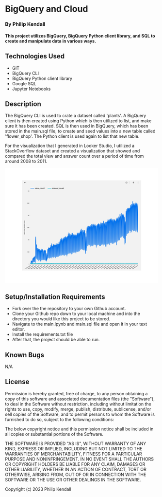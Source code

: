 # BigQuery and Cloud

### By Philip Kendall

#### This project utilizes BigQuery, BigQuery Python client library, and SQL to create and manipulate data in various ways.
## Technologies Used

* GIT
* BigQuery CLI
* BigQuery Python client library
* Google SQL
* Jupyter Notebooks


## Description

The BigQuery CLI is used to crate a dataset called 'plants'. A BigQuery client is then created using Python which is then utilized to list, and make sure it has been created. SQL is then used in BigQuery, which has been stored in the main.sql file, to create and seed values into a new table called 'flower_shop'. The Python client is used again to list that new table.

For the visualization that I generated in Looker Studio, I utilized a StackOverflow dataset and created a visualization that showed and compared the total view and answer count over a period of time from around 2008 to 2011.

<img src="img/StackOverflow_Report.jpg" alt="StackOverflow Visualization"/>

## Setup/Installation Requirements

* Fork over the the repository to your own Github account.
* Clone your Github repo down to your local machine and into the directory you would like this project to be stored.
* Navigate to the main.ipynb and main.sql file and open it in your text editor.
* Install the requirements.txt file
* After that, the project should be able to run.

## Known Bugs

N/A

## License

Permission is hereby granted, free of charge, to any person obtaining
a copy of this software and associated documentation files (the
"Software"), to deal in the Software without restriction, including
without limitation the rights to use, copy, modify, merge, publish,
distribute, sublicense, and/or sell copies of the Software, and to
permit persons to whom the Software is furnished to do so, subject to
the following conditions:

The below copyright notice and this permission notice shall be
included in all copies or substantial portions of the Software.

THE SOFTWARE IS PROVIDED "AS IS", WITHOUT WARRANTY OF ANY KIND,
EXPRESS OR IMPLIED, INCLUDING BUT NOT LIMITED TO THE WARRANTIES OF
MERCHANTABILITY, FITNESS FOR A PARTICULAR PURPOSE AND
NONINFRINGEMENT. IN NO EVENT SHALL THE AUTHORS OR COPYRIGHT HOLDERS BE
LIABLE FOR ANY CLAIM, DAMAGES OR OTHER LIABILITY, WHETHER IN AN ACTION
OF CONTRACT, TORT OR OTHERWISE, ARISING FROM, OUT OF OR IN CONNECTION
WITH THE SOFTWARE OR THE USE OR OTHER DEALINGS IN THE SOFTWARE.

Copyright (c) 2023 Philip Kendall